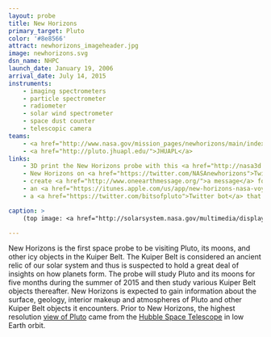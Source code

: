 ```yaml
---
layout: probe
title: New Horizons
primary_target: Pluto
color: '#8e8566'
attract: newhorizons_imageheader.jpg
image: newhorizons.svg
dsn_name: NHPC
launch_date: January 19, 2006
arrival_date: July 14, 2015
instruments:
    - imaging spectrometers
    - particle spectrometer
    - radiometer
    - solar wind spectrometer
    - space dust counter
    - telescopic camera
teams:
    - <a href="http://www.nasa.gov/mission_pages/newhorizons/main/index.html">NASA</a>
    - <a href="http://pluto.jhuapl.edu/">JHUAPL</a>
links:
    - 3D print the New Horizons probe with this <a href="http://nasa3d.arc.nasa.gov/detail/new-horizons">.stl file</a>
    - New Horizons on <a href="https://twitter.com/NASAnewhorizons">Twitter</a>
    - create <a href="http://www.oneearthmessage.org/">a message</a> for New Horizons to carry on its journey beyond the solar system
    - an <a href="https://itunes.apple.com/us/app/new-horizons-nasa-voyage-to/id473217882?mt=8">iPhone/iPad app</a> detailing New Horizons' mission and updates
    - a <a href="https://twitter.com/bitsofpluto">Twitter bot</a> that posts a different image of Pluto every six hours

caption: >
    (top image: <a href="http://solarsystem.nasa.gov/multimedia/display.cfm?Category=Planets&IM_ID=20233">Pluto</a> as seen by New Horizons on July 13, 2015, NASA/JHUAPL/SWRI)

---
```

New Horizons is the first space probe to be visiting Pluto, its moons, and other icy objects in the Kuiper Belt. The Kuiper Belt is considered an ancient relic of our solar system and thus is suspected to hold a great deal of insights on how planets form. The probe will study Pluto and its moons for five months during the summer of 2015 and then study various Kuiper Belt objects thereafter. New Horizons is expected to gain information about the surface, geology, interior makeup and atmospheres of Pluto and other Kuiper Belt objects it encounters. Prior to New Horizons, the highest resolution <a href="http://www.nasa.gov/mission_pages/hubble/science/pluto-20100204.html">view of Pluto</a> came from the <a href="https://en.wikipedia.org/wiki/Hubble_Space_Telescope">Hubble Space Telescope</a> in low Earth orbit.

